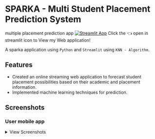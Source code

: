 # SPARKA - Multi Student Placement Prediction System
multiple placement prediction app
[![Streamlit App](https://static.streamlit.io/badges/streamlit_badge_black_white.svg)](https://sparka.streamlit.app/)
Click the 👈 open in streamlit icon to View my Web application!

A sparka application using `Python` and `Streamlit` using `KNN - Algorithm`.

## Features

-   Created an online streaming web application to forecast student placement possibilities based on their academic and placement information.
-   Implemented machine learning techniques for prediction.


## Screenshots

### User mobile app

<details>
    <summary>View Screenshots</summary>
    <br>

|  |  |  |
| :---:  | :---:  | :---:  |
| <img width="1512" alt="loginPage" src="https://github.com/PoovarasanKG/SimpleTaxiBookingApp/assets/77930091/98035a3a-e1ee-4ebd-8c6a-a364c4985b5d"> | <img width="1500" alt="dashboardPage" src="https://github.com/PoovarasanKG/SimpleTaxiBookingApp/assets/77930091/d2de5af7-df72-43cd-a8a3-028c37248eeb"> | <img width="1512" alt="acdamicPage" src="https://github.com/PoovarasanKG/SimpleTaxiBookingApp/assets/77930091/2b61db4d-9c91-4b3d-9ee6-d645195ca0be">
| <img width="1512" alt="placementPage" src="https://github.com/PoovarasanKG/SimpleTaxiBookingApp/assets/77930091/2fd1fa3f-132c-4a7e-a484-e5253a0cc6fa"> | <img width="1509" alt="piechartPage" src="https://github.com/PoovarasanKG/SimpleTaxiBookingApp/assets/77930091/04139726-0439-49c2-98a4-fdee36cf8eea"> | <img width="1510" alt="barchartPage" src="https://github.com/PoovarasanKG/SimpleTaxiBookingApp/assets/77930091/20e05f4f-db1b-4a35-9dbd-e9fa8898c2cf">
| <img width="1512" alt="feedbackpage" src="https://github.com/PoovarasanKG/SimpleTaxiBookingApp/assets/77930091/dff50a9c-6de0-449d-ad67-46cdb00e44e5"> | <img width="1511" alt="aboutpage" src="https://github.com/PoovarasanKG/SimpleTaxiBookingApp/assets/77930091/0616177a-f542-4c5b-be1f-ea11bda219b1">

</details>  
